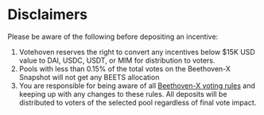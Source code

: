 # Disclaimers



Please be aware of the following before depositing an incentive:

1. Votehoven reserves the right to convert any incentives below $15K USD value to DAI, USDC, USDT, or MIM for distribution to voters.
2. Pools with less than 0.15% of the total votes on the Beethoven-X Snapshot will not get any BEETS allocation
3. You are responsible for being aware of all [Beethoven-X voting rules](https://docs.beethovenx.io/beets/gauge-vote-for-pool-incentives) and keeping up with any changes to these rules. All deposits will be distributed to voters of the selected pool regardless of final vote impact.